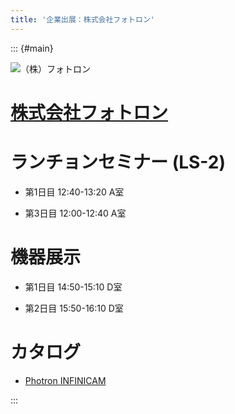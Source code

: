 ```yaml
---
title: '企業出展：株式会社フォトロン'
---
```


::: {#main}

![（株）フォトロン](images/photron.png)

# [株式会社フォトロン](https://www.photron.co.jp/products/hsvcam/infinicam/)

# ランチョンセミナー (LS-2)<i class="fas fa-utensils"></i>

- 第1日目 12:40-13:20 A室

- 第3日目 12:00-12:40 A室

# 機器展示 <i class="fas fa-flask"></i>

- 第1日目 14:50-15:10 D室

- 第2日目 15:50-16:10 D室

# カタログ

- <i class="fas fa-book-open"></i> [Photron INFINICAM](files/sponsors/photron/infinicam.pdf)

:::
